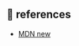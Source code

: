 ## :link: references

- [MDN new](https://developer.mozilla.org/zh-CN/docs/Web/JavaScript/Reference/Operators/new)

